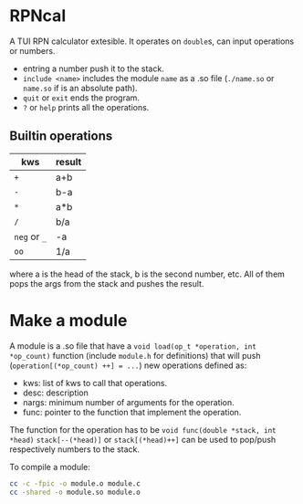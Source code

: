 # RPNcal

A TUI RPN calculator extesible.
It operates on `double`s, can input operations or numbers.

- entring a number push it to the stack.
- `include <name>` includes the module `name` as a .so file (`./name.so` or `name.so` if is an absolute path).
- `quit` or `exit` ends the program.
- `?` or `help` prints all the operations.

## Builtin operations

| kws          | result |
| ------------ | ------ |
| `+`          | a+b    |
| `-`          | b-a    |
| `*`          | a\*b   |
| `/`          | b/a    |
| `neg` or `_` | -a     |
| `oo`         | 1/a    |

where a is the head of the stack, b is the second number, etc.
All of them pops the args from the stack and pushes the result.

# Make a module

A module is a .so file that have a `void load(op_t *operation, int *op_count)` function (include `module.h` for definitions) that will push (`operation[(*op_count) ++] = ...`) new operations defined as:

- kws: list of kws to call that operations.
- desc: description
- nargs: minimum number of arguments for the operation.
- func: pointer to the function that implement the operation.

The function for the operation has to be `void func(double *stack, int *head)`
`stack[--(*head)]` or `stack[(*head)++]` can be used to pop/push respectively numbers to the stack.

To compile a module:

```sh
cc -c -fpic -o module.o module.c
cc -shared -o module.so module.o
```
